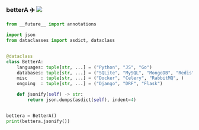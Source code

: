 
<!--
**betterA/betterA** is a ✨ _special_ ✨ repository because its `README.md` (this file) appears on your GitHub profile.

Here are some ideas to get you started:

- 🔭 I’m currently working on ...
- 🌱 I’m currently learning ...
- 👯 I’m looking to collaborate on ...
- 🤔 I’m looking for help with ...
- 💬 Ask me about ...
- 📫 How to reach me: ...
- 😄 Pronouns: ...
- ⚡ Fun fact: ...
-->
### betterA ✈️ ![](https://views.whatilearened.today/views/github/betterA/betterA.svg)


```python
from __future__ import annotations

import json
from dataclasses import asdict, dataclass


@dataclass
class BetterA:
    languages: tuple[str, ...] = ("Python", "JS", "Go")
    databases: tuple[str, ...] = ("SQLite", "MySQL", "MongoDB", "Redis")
    misc     : tuple[str, ...] = ("Docker", "Celery", "RabbitMQ", )
    ongoing  : tuple[str, ...] = ("Django", "DRF", "Flask")

    def jsonify(self) -> str:
        return json.dumps(asdict(self), indent=4)


bettera = BetterA()
print(bettera.jsonify())
```

